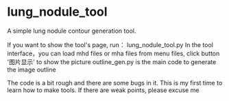 # lung_nodule_tool
A simple lung nodule contour generation tool.


If you want to show the tool's page, run：
  lung_nodule_tool.py
In the tool interface，you can load mhd files or mha files from menu files, click button '图片显示' to show the picture
  outline_gen.py is the main code to generate the image outline

The code is a bit rough and there are some bugs in it. This is my first time to learn how to make tools. If there are weak points, please excuse me
